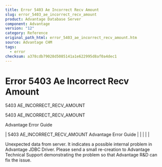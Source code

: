 ```yaml
---
title: Error 5403 Ae Incorrect Recv Amount
slug: error_5403_ae_incorrect_recv_amount
product: Advantage Database Server
component: Advantage
version: "12"
category: Reference
original_path_html: error_5403_ae_incorrect_recv_amount.htm
source: Advantage CHM
tags:
  - error
checksum: a378cdb79028d5085141a1e622995d8af0a4dec1
---
```


# Error 5403 Ae Incorrect Recv Amount

5403 AE\_INCORRECT\_RECV\_AMOUNT

5403 AE\_INCORRECT\_RECV\_AMOUNT

Advantage Error Guide

| 5403 AE\_INCORRECT\_RECV\_AMOUNT  Advantage Error Guide |  |  |  |  |

Unexpected data from server. It indicates a possible internal problem in Advantage JDBC Driver. Please send a small re-creation to Advantage Technical Support demonstrating the problem so that Advantage R&D can fix the issue.

